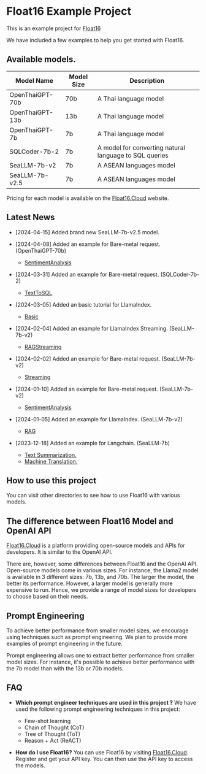 # Float16 Example Project

This is an example project for [Float16](https://float16.cloud)

We have included a few examples to help you get started with Float16.

## Available models.
| Model Name | Model Size | Description |
|------------|------------|-------------|
| OpenThaiGPT-70b | 70b | A Thai language model|
| OpenThaiGPT-13b | 13b | A Thai language model|
| OpenThaiGPT-7b | 7b | A Thai language model|
| SQLCoder-7b-2 | 7b | A model for converting natural language to SQL queries|
| SeaLLM-7b-v2 | 7b | A ASEAN languages model|
| SeaLLM-7b-v2.5 | 7b | A ASEAN languages model|

Pricing for each model is available on the [Float16.Cloud](https://float16.cloud) website.

## Latest News
- [2024-04-15] Added brand new SeaLLM-7b-v2.5 model.

- [2024-04-08] Added an example for Bare-metal request. (OpenThaiGPT-70b)
  - [SentimentAnalysis](https://github.com/vultureprime/Float16-example/tree/main/bare_metal/SentimentAnalysis)

- [2024-03-31] Added an example for Bare-metal request. (SQLCoder-7b-2)
  - [TextToSQL](https://github.com/vultureprime/Float16-example/tree/main/bare_metal/TextToSQL)

- [2024-03-05] Added an basic tutorial for LlamaIndex.
  - [Basic](https://github.com/vultureprime/Float16-example/tree/main/llamaindex/Basic)

- [2024-02-04] Added an example for LlamaIndex Streaming. (SeaLLM-7b-v2)
  - [RAGStreaming](https://github.com/vultureprime/Float16-example/tree/main/llamaindex/RAGStreaming)

- [2024-02-02] Added an example for Bare-metal request. (SeaLLM-7b-v2)
  - [Streaming](https://github.com/vultureprime/Float16-example/tree/main/bare_metal/Streaming)

- [2024-01-10] Added an example for Bare-metal request. (SeaLLM-7b-v2)
  - [SentimentAnalysis](https://github.com/vultureprime/Float16-example/tree/main/bare_metal/SentimentAnalysis)

- [2024-01-05] Added an example for LlamaIndex. (SeaLLM-7b-v2)
  - [RAG](https://github.com/vultureprime/Float16-example/tree/main/llamaindex/RAG)
  
- [2023-12-18] Added an example for Langchain. (SeaLLM-7b)
  - [Text Summarization.](https://github.com/vultureprime/Float16-example/tree/main/langchain/summarize)
  - [Machine Translation.](https://github.com/vultureprime/Float16-example/tree/main/langchain/translation)

## How to use this project
You can visit other directories to see how to use Float16 with various models.

## The difference between Float16 Model and OpenAI API
[Float16.Cloud](https://float16.cloud) is a platform providing open-source models and APIs for developers. It is similar to the OpenAI API.

There are, however, some differences between Float16 and the OpenAI API. Open-source models come in various sizes. For instance, the Llama2 model is available in 3 different sizes: 7b, 13b, and 70b. The larger the model, the better its performance. However, a larger model is generally more expensive to run. Hence, we provide a range of model sizes for developers to choose based on their needs.

## Prompt Engineering
To achieve better performance from smaller model sizes, we encourage using techniques such as prompt engineering. We plan to provide more examples of prompt engineering in the future.

Prompt engineering allows one to extract better performance from smaller model sizes. For instance, it's possible to achieve better performance with the 7b model than with the 13b or 70b models.

## FAQ
- **Which prompt engineer techniques are used in this project ?**
We have used the following prompt engineering techniques in this project:
  - Few-shot learning
  - Chain of Thought (CoT)
  - Tree of Thought (ToT)
  - Reason + Act (ReACT)

- **How do I use Float16?**
You can use Float16 by visiting [Float16.Cloud](https://float16.cloud). Register and get your API key. You can then use the API key to access the models.